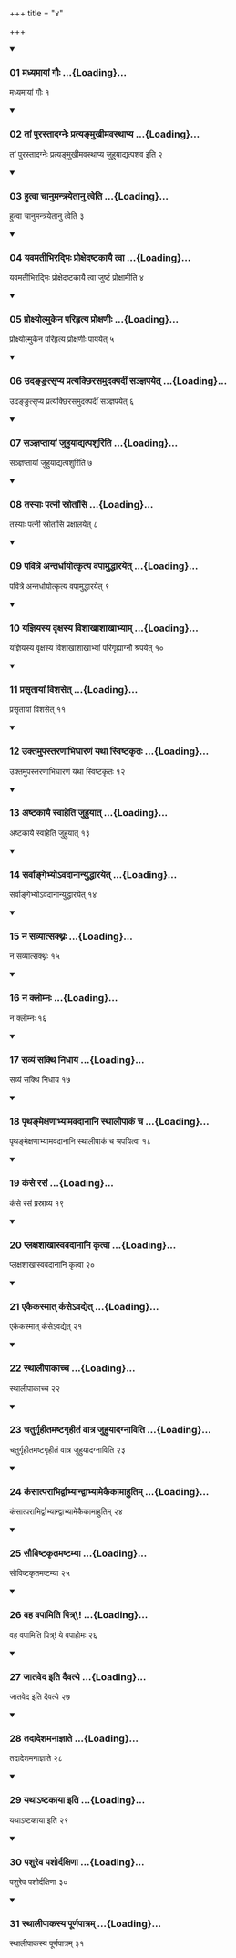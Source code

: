 +++
title = "४"

+++

<div class="js_include" includetitle="true" newlevelforh1="3" unfilled="" url="/vedAH_sAma/kauthumam/sUtram/drAhyAyaNaH/khAdira-gRhyam/vishvAsa-prastutiH/3/4/01_madhyamAyAM_gauH.md">
<details open><summary><h3>01 मध्यमायां गौः ...{Loading}...</h3></summary>

मध्यमायां गौः १
</details>
</div>

<div class="js_include collapsed" newlevelforh1="4" title="Oldenberg" url="/vedAH_sAma/kauthumam/sUtram/drAhyAyaNaH/khAdira-gRhyam/sarvASh_TIkAH/3/4/01_madhyamAyAM_gauH.md"> </div>

<div class="js_include" includetitle="true" newlevelforh1="3" unfilled="" url="/vedAH_sAma/kauthumam/sUtram/drAhyAyaNaH/khAdira-gRhyam/vishvAsa-prastutiH/3/4/02_tAM_purastAdagneH_pratya~NmukhImavasthApya.md">
<details open><summary><h3>02 तां पुरस्तादग्नेः प्रत्यङ्मुखीमवस्थाप्य ...{Loading}...</h3></summary>

तां पुरस्तादग्नेः प्रत्यङ्मुखीमवस्थाप्य जुहुयाद्यत्पशव इति २
</details>
</div>

<div class="js_include collapsed" newlevelforh1="4" title="Oldenberg" url="/vedAH_sAma/kauthumam/sUtram/drAhyAyaNaH/khAdira-gRhyam/sarvASh_TIkAH/3/4/02_tAM_purastAdagneH_pratya~NmukhImavasthApya.md"> </div>

<div class="js_include" includetitle="true" newlevelforh1="3" unfilled="" url="/vedAH_sAma/kauthumam/sUtram/drAhyAyaNaH/khAdira-gRhyam/vishvAsa-prastutiH/3/4/03_hutvA_chAnumantrayetAnu_tveti.md">
<details open><summary><h3>03 हुत्वा चानुमन्त्रयेतानु त्वेति ...{Loading}...</h3></summary>

हुत्वा चानुमन्त्रयेतानु त्वेति ३
</details>
</div>

<div class="js_include collapsed" newlevelforh1="4" title="Oldenberg" url="/vedAH_sAma/kauthumam/sUtram/drAhyAyaNaH/khAdira-gRhyam/sarvASh_TIkAH/3/4/03_hutvA_chAnumantrayetAnu_tveti.md"> </div>

<div class="js_include" includetitle="true" newlevelforh1="3" unfilled="" url="/vedAH_sAma/kauthumam/sUtram/drAhyAyaNaH/khAdira-gRhyam/vishvAsa-prastutiH/3/4/04_yavamatIbhiradbhiH_proxedaShTakAyai_tvA.md">
<details open><summary><h3>04 यवमतीभिरद्भिः प्रोक्षेदष्टकायै त्वा ...{Loading}...</h3></summary>

यवमतीभिरद्भिः प्रोक्षेदष्टकायै त्वा जुष्टं प्रोक्षामीति ४
</details>
</div>

<div class="js_include collapsed" newlevelforh1="4" title="Oldenberg" url="/vedAH_sAma/kauthumam/sUtram/drAhyAyaNaH/khAdira-gRhyam/sarvASh_TIkAH/3/4/04_yavamatIbhiradbhiH_proxedaShTakAyai_tvA.md"> </div>

<div class="js_include" includetitle="true" newlevelforh1="3" unfilled="" url="/vedAH_sAma/kauthumam/sUtram/drAhyAyaNaH/khAdira-gRhyam/vishvAsa-prastutiH/3/4/05_proxyolmukena_parihRtya_proxaNIH.md">
<details open><summary><h3>05 प्रोक्ष्योल्मुकेन परिहृत्य प्रोक्षणीः ...{Loading}...</h3></summary>

प्रोक्ष्योल्मुकेन परिहृत्य प्रोक्षणीः पाययेत् ५
</details>
</div>

<div class="js_include collapsed" newlevelforh1="4" title="Oldenberg" url="/vedAH_sAma/kauthumam/sUtram/drAhyAyaNaH/khAdira-gRhyam/sarvASh_TIkAH/3/4/05_proxyolmukena_parihRtya_proxaNIH.md"> </div>

<div class="js_include" includetitle="true" newlevelforh1="3" unfilled="" url="/vedAH_sAma/kauthumam/sUtram/drAhyAyaNaH/khAdira-gRhyam/vishvAsa-prastutiH/3/4/06_uda~N~NutsRpya_pratyakChirasamudakpadIM_sanjnap.md">
<details open><summary><h3>06 उदङ्ङुत्सृप्य प्रत्यक्छिरसमुदक्पदीं सञ्ज्ञपयेत् ...{Loading}...</h3></summary>

उदङ्ङुत्सृप्य प्रत्यक्छिरसमुदक्पदीं सञ्ज्ञपयेत् ६
</details>
</div>

<div class="js_include collapsed" newlevelforh1="4" title="Oldenberg" url="/vedAH_sAma/kauthumam/sUtram/drAhyAyaNaH/khAdira-gRhyam/sarvASh_TIkAH/3/4/06_uda~N~NutsRpya_pratyakChirasamudakpadIM_sanjnap.md"> </div>

<div class="js_include" includetitle="true" newlevelforh1="3" unfilled="" url="/vedAH_sAma/kauthumam/sUtram/drAhyAyaNaH/khAdira-gRhyam/vishvAsa-prastutiH/3/4/07_sanjnaptAyAM_juhuyAdyatpashuriti.md">
<details open><summary><h3>07 सञ्ज्ञप्तायां जुहुयाद्यत्पशुरिति ...{Loading}...</h3></summary>

सञ्ज्ञप्तायां जुहुयाद्यत्पशुरिति ७
</details>
</div>

<div class="js_include collapsed" newlevelforh1="4" title="Oldenberg" url="/vedAH_sAma/kauthumam/sUtram/drAhyAyaNaH/khAdira-gRhyam/sarvASh_TIkAH/3/4/07_sanjnaptAyAM_juhuyAdyatpashuriti.md"> </div>

<div class="js_include" includetitle="true" newlevelforh1="3" unfilled="" url="/vedAH_sAma/kauthumam/sUtram/drAhyAyaNaH/khAdira-gRhyam/vishvAsa-prastutiH/3/4/08_tasyAH_patnI_srotAMsi.md">
<details open><summary><h3>08 तस्याः पत्नी स्रोतांसि ...{Loading}...</h3></summary>

तस्याः पत्नी स्रोतांसि प्रक्षालयेत् ८
</details>
</div>

<div class="js_include collapsed" newlevelforh1="4" title="Oldenberg" url="/vedAH_sAma/kauthumam/sUtram/drAhyAyaNaH/khAdira-gRhyam/sarvASh_TIkAH/3/4/08_tasyAH_patnI_srotAMsi.md"> </div>

<div class="js_include" includetitle="true" newlevelforh1="3" unfilled="" url="/vedAH_sAma/kauthumam/sUtram/drAhyAyaNaH/khAdira-gRhyam/vishvAsa-prastutiH/3/4/09_pavitre_antardhAyotkRtya_vapAmuddhArayet.md">
<details open><summary><h3>09 पवित्रे अन्तर्धायोत्कृत्य वपामुद्धारयेत् ...{Loading}...</h3></summary>

पवित्रे अन्तर्धायोत्कृत्य वपामुद्धारयेत् ९
</details>
</div>

<div class="js_include collapsed" newlevelforh1="4" title="Oldenberg" url="/vedAH_sAma/kauthumam/sUtram/drAhyAyaNaH/khAdira-gRhyam/sarvASh_TIkAH/3/4/09_pavitre_antardhAyotkRtya_vapAmuddhArayet.md"> </div>

<div class="js_include" includetitle="true" newlevelforh1="3" unfilled="" url="/vedAH_sAma/kauthumam/sUtram/drAhyAyaNaH/khAdira-gRhyam/vishvAsa-prastutiH/3/4/10_yajniyasya_vRxasya_vishAkhAshAkhAbhyAm.md">
<details open><summary><h3>10 यज्ञियस्य वृक्षस्य विशाखाशाखाभ्याम् ...{Loading}...</h3></summary>

यज्ञियस्य वृक्षस्य विशाखाशाखाभ्यां परिगृह्याग्नौ श्रपयेत् १०
</details>
</div>

<div class="js_include collapsed" newlevelforh1="4" title="Oldenberg" url="/vedAH_sAma/kauthumam/sUtram/drAhyAyaNaH/khAdira-gRhyam/sarvASh_TIkAH/3/4/10_yajniyasya_vRxasya_vishAkhAshAkhAbhyAm.md"> </div>

<div class="js_include" includetitle="true" newlevelforh1="3" unfilled="" url="/vedAH_sAma/kauthumam/sUtram/drAhyAyaNaH/khAdira-gRhyam/vishvAsa-prastutiH/3/4/11_prasRtAyAM_vishaset.md">
<details open><summary><h3>11 प्रसृतायां विशसेत् ...{Loading}...</h3></summary>

प्रसृतायां विशसेत् ११
</details>
</div>

<div class="js_include collapsed" newlevelforh1="4" title="Oldenberg" url="/vedAH_sAma/kauthumam/sUtram/drAhyAyaNaH/khAdira-gRhyam/sarvASh_TIkAH/3/4/11_prasRtAyAM_vishaset.md"> </div>

<div class="js_include" includetitle="true" newlevelforh1="3" unfilled="" url="/vedAH_sAma/kauthumam/sUtram/drAhyAyaNaH/khAdira-gRhyam/vishvAsa-prastutiH/3/4/12_uktamupastaraNAbhighAraNaM_yathA_sviShTakRtaH.md">
<details open><summary><h3>12 उक्तमुपस्तरणाभिघारणं यथा स्विष्टकृतः ...{Loading}...</h3></summary>

उक्तमुपस्तरणाभिघारणं यथा स्विष्टकृतः १२
</details>
</div>

<div class="js_include collapsed" newlevelforh1="4" title="Oldenberg" url="/vedAH_sAma/kauthumam/sUtram/drAhyAyaNaH/khAdira-gRhyam/sarvASh_TIkAH/3/4/12_uktamupastaraNAbhighAraNaM_yathA_sviShTakRtaH.md"> </div>

<div class="js_include" includetitle="true" newlevelforh1="3" unfilled="" url="/vedAH_sAma/kauthumam/sUtram/drAhyAyaNaH/khAdira-gRhyam/vishvAsa-prastutiH/3/4/13_aShTakAyai_svAheti_juhuyAt.md">
<details open><summary><h3>13 अष्टकायै स्वाहेति जुहुयात् ...{Loading}...</h3></summary>

अष्टकायै स्वाहेति जुहुयात् १३
</details>
</div>

<div class="js_include collapsed" newlevelforh1="4" title="Oldenberg" url="/vedAH_sAma/kauthumam/sUtram/drAhyAyaNaH/khAdira-gRhyam/sarvASh_TIkAH/3/4/13_aShTakAyai_svAheti_juhuyAt.md"> </div>

<div class="js_include" includetitle="true" newlevelforh1="3" unfilled="" url="/vedAH_sAma/kauthumam/sUtram/drAhyAyaNaH/khAdira-gRhyam/vishvAsa-prastutiH/3/4/14_sarvAngebhyo-vadAnAnyuddhArayet.md">
<details open><summary><h3>14 सर्वाङ्गेभ्योऽवदानान्युद्धारयेत् ...{Loading}...</h3></summary>

सर्वाङ्गेभ्योऽवदानान्युद्धारयेत् १४
</details>
</div>

<div class="js_include collapsed" newlevelforh1="4" title="Oldenberg" url="/vedAH_sAma/kauthumam/sUtram/drAhyAyaNaH/khAdira-gRhyam/sarvASh_TIkAH/3/4/14_sarvAngebhyo-vadAnAnyuddhArayet.md"> </div>

<div class="js_include" includetitle="true" newlevelforh1="3" unfilled="" url="/vedAH_sAma/kauthumam/sUtram/drAhyAyaNaH/khAdira-gRhyam/vishvAsa-prastutiH/3/4/15_na_savyAtsakthnaH.md">
<details open><summary><h3>15 न सव्यात्सक्थ्नः ...{Loading}...</h3></summary>

न सव्यात्सक्थ्नः १५
</details>
</div>

<div class="js_include collapsed" newlevelforh1="4" title="Oldenberg" url="/vedAH_sAma/kauthumam/sUtram/drAhyAyaNaH/khAdira-gRhyam/sarvASh_TIkAH/3/4/15_na_savyAtsakthnaH.md"> </div>

<div class="js_include" includetitle="true" newlevelforh1="3" unfilled="" url="/vedAH_sAma/kauthumam/sUtram/drAhyAyaNaH/khAdira-gRhyam/vishvAsa-prastutiH/3/4/16_na_klomnaH.md">
<details open><summary><h3>16 न क्लोम्नः ...{Loading}...</h3></summary>

न क्लोम्नः १६
</details>
</div>

<div class="js_include collapsed" newlevelforh1="4" title="Oldenberg" url="/vedAH_sAma/kauthumam/sUtram/drAhyAyaNaH/khAdira-gRhyam/sarvASh_TIkAH/3/4/16_na_klomnaH.md"> </div>

<div class="js_include" includetitle="true" newlevelforh1="3" unfilled="" url="/vedAH_sAma/kauthumam/sUtram/drAhyAyaNaH/khAdira-gRhyam/vishvAsa-prastutiH/3/4/17_savyaM_sakthi_nidhAya.md">
<details open><summary><h3>17 सव्यं सक्थि निधाय ...{Loading}...</h3></summary>

सव्यं सक्थि निधाय १७
</details>
</div>

<div class="js_include collapsed" newlevelforh1="4" title="Oldenberg" url="/vedAH_sAma/kauthumam/sUtram/drAhyAyaNaH/khAdira-gRhyam/sarvASh_TIkAH/3/4/17_savyaM_sakthi_nidhAya.md"> </div>

<div class="js_include" includetitle="true" newlevelforh1="3" unfilled="" url="/vedAH_sAma/kauthumam/sUtram/drAhyAyaNaH/khAdira-gRhyam/vishvAsa-prastutiH/3/4/18_pRtha~NmexaNAbhyAmavadAnAni_sthAlIpAkaM_cha.md">
<details open><summary><h3>18 पृथङ्मेक्षणाभ्यामवदानानि स्थालीपाकं च ...{Loading}...</h3></summary>

पृथङ्मेक्षणाभ्यामवदानानि स्थालीपाकं च श्रपयित्वा १८
</details>
</div>

<div class="js_include collapsed" newlevelforh1="4" title="Oldenberg" url="/vedAH_sAma/kauthumam/sUtram/drAhyAyaNaH/khAdira-gRhyam/sarvASh_TIkAH/3/4/18_pRtha~NmexaNAbhyAmavadAnAni_sthAlIpAkaM_cha.md"> </div>

<div class="js_include" includetitle="true" newlevelforh1="3" unfilled="" url="/vedAH_sAma/kauthumam/sUtram/drAhyAyaNaH/khAdira-gRhyam/vishvAsa-prastutiH/3/4/19_kaMse_rasam.md">
<details open><summary><h3>19 कंसे रसं ...{Loading}...</h3></summary>

कंसे रसं प्रस्राव्य  १९
</details>
</div>

<div class="js_include collapsed" newlevelforh1="4" title="Oldenberg" url="/vedAH_sAma/kauthumam/sUtram/drAhyAyaNaH/khAdira-gRhyam/sarvASh_TIkAH/3/4/19_kaMse_rasam.md"> </div>

<div class="js_include" includetitle="true" newlevelforh1="3" unfilled="" url="/vedAH_sAma/kauthumam/sUtram/drAhyAyaNaH/khAdira-gRhyam/vishvAsa-prastutiH/3/4/20_plaxashAkhAsvavadAnAni_kRtvA.md">
<details open><summary><h3>20 प्लक्षशाखास्ववदानानि कृत्वा ...{Loading}...</h3></summary>

प्लक्षशाखास्ववदानानि कृत्वा २०
</details>
</div>

<div class="js_include collapsed" newlevelforh1="4" title="Oldenberg" url="/vedAH_sAma/kauthumam/sUtram/drAhyAyaNaH/khAdira-gRhyam/sarvASh_TIkAH/3/4/20_plaxashAkhAsvavadAnAni_kRtvA.md"> </div>

<div class="js_include" includetitle="true" newlevelforh1="3" unfilled="" url="/vedAH_sAma/kauthumam/sUtram/drAhyAyaNaH/khAdira-gRhyam/vishvAsa-prastutiH/3/4/21_ekaikasmAt_kaMse-vadyet.md">
<details open><summary><h3>21 एकैकस्मात् कंसेऽवद्येत् ...{Loading}...</h3></summary>

एकैकस्मात् कंसेऽवद्येत् २१
</details>
</div>

<div class="js_include collapsed" newlevelforh1="4" title="Oldenberg" url="/vedAH_sAma/kauthumam/sUtram/drAhyAyaNaH/khAdira-gRhyam/sarvASh_TIkAH/3/4/21_ekaikasmAt_kaMse-vadyet.md"> </div>

<div class="js_include" includetitle="true" newlevelforh1="3" unfilled="" url="/vedAH_sAma/kauthumam/sUtram/drAhyAyaNaH/khAdira-gRhyam/vishvAsa-prastutiH/3/4/22_sthAlIpAkAchcha.md">
<details open><summary><h3>22 स्थालीपाकाच्च ...{Loading}...</h3></summary>

स्थालीपाकाच्च २२
</details>
</div>

<div class="js_include collapsed" newlevelforh1="4" title="Oldenberg" url="/vedAH_sAma/kauthumam/sUtram/drAhyAyaNaH/khAdira-gRhyam/sarvASh_TIkAH/3/4/22_sthAlIpAkAchcha.md"> </div>

<div class="js_include" includetitle="true" newlevelforh1="3" unfilled="" url="/vedAH_sAma/kauthumam/sUtram/drAhyAyaNaH/khAdira-gRhyam/vishvAsa-prastutiH/3/4/23_chaturgRhItamaShTagRhItaM_vAtra_juhuyAdagnAviti.md">
<details open><summary><h3>23 चतुर्गृहीतमष्टगृहीतं वात्र जुहुयादग्नाविति ...{Loading}...</h3></summary>

चतुर्गृहीतमष्टगृहीतं वात्र जुहुयादग्नाविति २३
</details>
</div>

<div class="js_include collapsed" newlevelforh1="4" title="Oldenberg" url="/vedAH_sAma/kauthumam/sUtram/drAhyAyaNaH/khAdira-gRhyam/sarvASh_TIkAH/3/4/23_chaturgRhItamaShTagRhItaM_vAtra_juhuyAdagnAviti.md"> </div>

<div class="js_include" includetitle="true" newlevelforh1="3" unfilled="" url="/vedAH_sAma/kauthumam/sUtram/drAhyAyaNaH/khAdira-gRhyam/vishvAsa-prastutiH/3/4/24_kaMsAtparAbhirdvAbhyAndvAbhyAmekaikAmAhutim.md">
<details open><summary><h3>24 कंसात्पराभिर्द्वाभ्यान्द्वाभ्यामेकैकामाहुतिम् ...{Loading}...</h3></summary>

कंसात्पराभिर्द्वाभ्यान्द्वाभ्यामेकैकामाहुतिम् २४
</details>
</div>

<div class="js_include collapsed" newlevelforh1="4" title="Oldenberg" url="/vedAH_sAma/kauthumam/sUtram/drAhyAyaNaH/khAdira-gRhyam/sarvASh_TIkAH/3/4/24_kaMsAtparAbhirdvAbhyAndvAbhyAmekaikAmAhutim.md"> </div>

<div class="js_include" includetitle="true" newlevelforh1="3" unfilled="" url="/vedAH_sAma/kauthumam/sUtram/drAhyAyaNaH/khAdira-gRhyam/vishvAsa-prastutiH/3/4/25_sauviShTakRtamaShTamyA.md">
<details open><summary><h3>25 सौविष्टकृतमष्टम्या ...{Loading}...</h3></summary>

सौविष्टकृतमष्टम्या २५
</details>
</div>

<div class="js_include collapsed" newlevelforh1="4" title="Oldenberg" url="/vedAH_sAma/kauthumam/sUtram/drAhyAyaNaH/khAdira-gRhyam/sarvASh_TIkAH/3/4/25_sauviShTakRtamaShTamyA.md"> </div>

<div class="js_include" includetitle="true" newlevelforh1="3" unfilled="" url="/vedAH_sAma/kauthumam/sUtram/drAhyAyaNaH/khAdira-gRhyam/vishvAsa-prastutiH/3/4/26_vaha_vapAmiti_pitr.md">
<details open><summary><h3>26 वह वपामिति पित्र्\! ...{Loading}...</h3></summary>

वह वपामिति पित्र्\! ये वपाहोमः २६
</details>
</div>

<div class="js_include collapsed" newlevelforh1="4" title="Oldenberg" url="/vedAH_sAma/kauthumam/sUtram/drAhyAyaNaH/khAdira-gRhyam/sarvASh_TIkAH/3/4/26_vaha_vapAmiti_pitr.md"> </div>

<div class="js_include" includetitle="true" newlevelforh1="3" unfilled="" url="/vedAH_sAma/kauthumam/sUtram/drAhyAyaNaH/khAdira-gRhyam/vishvAsa-prastutiH/3/4/27_jAtaveda_iti_daivatye.md">
<details open><summary><h3>27 जातवेद इति दैवत्ये ...{Loading}...</h3></summary>

जातवेद इति दैवत्ये २७
</details>
</div>

<div class="js_include collapsed" newlevelforh1="4" title="Oldenberg" url="/vedAH_sAma/kauthumam/sUtram/drAhyAyaNaH/khAdira-gRhyam/sarvASh_TIkAH/3/4/27_jAtaveda_iti_daivatye.md"> </div>

<div class="js_include" includetitle="true" newlevelforh1="3" unfilled="" url="/vedAH_sAma/kauthumam/sUtram/drAhyAyaNaH/khAdira-gRhyam/vishvAsa-prastutiH/3/4/28_tadAdeshamanAjnAte.md">
<details open><summary><h3>28 तदादेशमनाज्ञाते ...{Loading}...</h3></summary>

तदादेशमनाज्ञाते २८
</details>
</div>

<div class="js_include collapsed" newlevelforh1="4" title="Oldenberg" url="/vedAH_sAma/kauthumam/sUtram/drAhyAyaNaH/khAdira-gRhyam/sarvASh_TIkAH/3/4/28_tadAdeshamanAjnAte.md"> </div>

<div class="js_include" includetitle="true" newlevelforh1="3" unfilled="" url="/vedAH_sAma/kauthumam/sUtram/drAhyAyaNaH/khAdira-gRhyam/vishvAsa-prastutiH/3/4/29_yathA-ShTakAyA_iti.md">
<details open><summary><h3>29 यथाऽष्टकाया इति ...{Loading}...</h3></summary>

यथाऽष्टकाया इति २९
</details>
</div>

<div class="js_include collapsed" newlevelforh1="4" title="Oldenberg" url="/vedAH_sAma/kauthumam/sUtram/drAhyAyaNaH/khAdira-gRhyam/sarvASh_TIkAH/3/4/29_yathA-ShTakAyA_iti.md"> </div>

<div class="js_include" includetitle="true" newlevelforh1="3" unfilled="" url="/vedAH_sAma/kauthumam/sUtram/drAhyAyaNaH/khAdira-gRhyam/vishvAsa-prastutiH/3/4/30_pashureva_pashordaxiNA.md">
<details open><summary><h3>30 पशुरेव पशोर्दक्षिणा ...{Loading}...</h3></summary>

पशुरेव पशोर्दक्षिणा ३०
</details>
</div>

<div class="js_include collapsed" newlevelforh1="4" title="Oldenberg" url="/vedAH_sAma/kauthumam/sUtram/drAhyAyaNaH/khAdira-gRhyam/sarvASh_TIkAH/3/4/30_pashureva_pashordaxiNA.md"> </div>

<div class="js_include" includetitle="true" newlevelforh1="3" unfilled="" url="/vedAH_sAma/kauthumam/sUtram/drAhyAyaNaH/khAdira-gRhyam/vishvAsa-prastutiH/3/4/31_sthAlIpAkasya_pUrNapAtram.md">
<details open><summary><h3>31 स्थालीपाकस्य पूर्णपात्रम् ...{Loading}...</h3></summary>

स्थालीपाकस्य पूर्णपात्रम् ३१
</details>
</div>

<div class="js_include collapsed" newlevelforh1="4" title="Oldenberg" url="/vedAH_sAma/kauthumam/sUtram/drAhyAyaNaH/khAdira-gRhyam/sarvASh_TIkAH/3/4/31_sthAlIpAkasya_pUrNapAtram.md"> </div>

